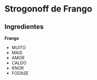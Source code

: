 # Strogonoff de Frango





## Ingredientes



**Frango**



- MUITO
- MAIS
- AMOR
- CALDO
- KNOR
- FODASE
